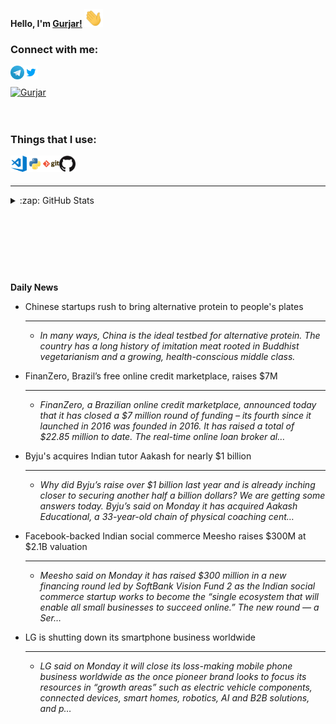 #### Hello, I'm [Gurjar!](https://GurjarKing.github.io) <img src="https://raw.githubusercontent.com/ABSphreak/ABSphreak/master/gifs/Hi.gif" width="30px"></h2>


### Connect with me:

[<img align="left" alt="Gurjar | Telegram" width="22px" src="https://raw.githubusercontent.com/github/explore/80688e429a7d4ef2fca1e82350fe8e3517d3494d/topics/telegram/telegram.png" />][Telegram]
[<img align="left" alt="Gurjar | Twitter" width="22px" src="https://raw.githubusercontent.com/github/explore/80688e429a7d4ef2fca1e82350fe8e3517d3494d/topics/twitter/twitter.png" />][Twitter]
<br >
<br >
<a href="https://github.com/GurjarKing"><img src="https://komarev.com/ghpvc/?username=GurjarKing" alt="Gurjar" /></a> <br />
<br />
<br />
<!-- <br >

![](https://visitor-badge.glitch.me/badge?page_id=GurjarKing)

<br /> -->

### Things that I use:

[<img align="left" alt="Visual Studio Code" width="26px" src="https://raw.githubusercontent.com/github/explore/80688e429a7d4ef2fca1e82350fe8e3517d3494d/topics/visual-studio-code/visual-studio-code.png" />][VSCode]
[<img align="left" alt="Python" width="26px" src="https://raw.githubusercontent.com/github/explore/80688e429a7d4ef2fca1e82350fe8e3517d3494d/topics/python/python.png" />][Python]
[<img align="left" alt="Git" width="26px" src="https://raw.githubusercontent.com/github/explore/80688e429a7d4ef2fca1e82350fe8e3517d3494d/topics/git/git.png" />][Git]
[<img align="left" alt="GitHub" width="26px" src="https://raw.githubusercontent.com/github/explore/78df643247d429f6cc873026c0622819ad797942/topics/github/github.png" />][Github]

<br />
<br />

---
<details>
  <summary>:zap: GitHub Stats</summary>

<img align="left" alt="Gurjar's Github Stats" src="https://github-readme-stats.vercel.app/api?username=GurjarKing&show_icons=true&hide_border=true&count_private=true&include_all_commit=true&theme=algolia" />

</details>

<!-- ### 🔔 My latest tweet
<a href="https://twitter.com/Gurjar_King43" target="_blank">
	<img src="https://github.com/GurjarKing/GurjarKing/raw/master/tweet.png" width="70%" align="center" alt="Click to view on Twitter" title="My latest tweet, as an image"/>
</a> -->
<br>

<pre>

</pre>

<!-- **Quote of the hour:**

{qoth}

~ {qoth_author}
<pre>

</pre> -->
<br>
<pre>


</pre>
<strong>Daily News</strong>
  
  - Chinese startups rush to bring alternative protein to people's plates
     <hr/>
     
      - *In many ways, China is the ideal testbed for alternative protein. The country has a long history of imitation meat rooted in Buddhist vegetarianism and a growing, health-conscious middle class.*
     
  - FinanZero, Brazil’s free online credit marketplace, raises $7M
      <hr/>
      
      - *FinanZero, a Brazilian online credit marketplace, announced today that it has closed a $7 million round of funding – its fourth since it launched in 2016 was founded in 2016. It has raised a total of $22.85 million to date. The real-time online loan broker al…*
      
  - Byju's acquires Indian tutor Aakash for nearly $1 billion
      <hr/>
      
      - *Why did Byju’s raise over $1 billion last year and is already inching closer to securing another half a billion dollars? We are getting some answers today. Byju’s said on Monday it has acquired Aakash Educational, a 33-year-old chain of physical coaching cent…*
      
  - Facebook-backed Indian social commerce Meesho raises $300M at $2.1B valuation
      <hr/>
      
      - *Meesho said on Monday it has raised $300 million in a new financing round led by SoftBank Vision Fund 2 as the Indian social commerce startup works to become the “single ecosystem that will enable all small businesses to succeed online.” The new round — a Ser…*
       
  - LG is shutting down its smartphone business worldwide
      <hr/>
       
       - *LG said on Monday it will close its loss-making mobile phone business worldwide as the once pioneer brand looks to focus its resources in “growth areas” such as electric vehicle components, connected devices, smart homes, robotics, AI and B2B solutions, and p…*
      

<br />

[VSCode]: https://code.visualstudio.com/
[Python]: https://www.python.org/
[Git]: https://git-scm.com/
[Github]: https://github.com/
[Telegram]: https://t.me/Gurjar_King/
[Twitter]: https://twitter.com/Gurjar_King43/
